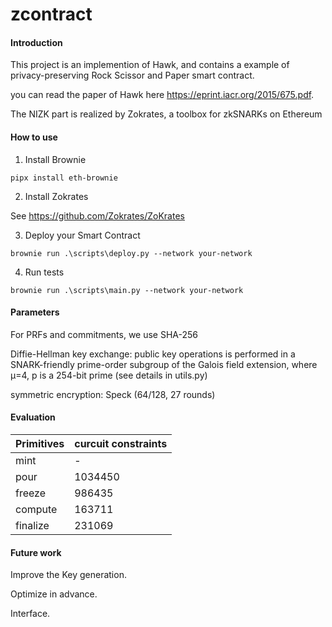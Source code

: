 # zcontract

#### Introduction
This project is an implemention of Hawk, and contains a example of privacy-preserving Rock Scissor and Paper smart contract.

you can read the paper of Hawk here https://eprint.iacr.org/2015/675.pdf. 

The NIZK part is realized by Zokrates, a toolbox for zkSNARKs on Ethereum 

#### How to use
1. Install Brownie

```
pipx install eth-brownie
```

2. Install Zokrates

See https://github.com/Zokrates/ZoKrates

3. Deploy your Smart Contract

```
brownie run .\scripts\deploy.py --network your-network
```
4. Run tests
```
brownie run .\scripts\main.py --network your-network
```
#### Parameters

For PRFs and commitments, we use SHA-256

Diffie-Hellman key exchange: public key operations is performed in a SNARK-friendly prime-order subgroup of the Galois field extension, where µ=4, p is a 254-bit prime (see details in utils.py)

symmetric encryption: Speck (64/128, 27 rounds)

#### Evaluation

|  Primitives  | curcuit constraints |
|  ----  | ----  |
| mint | - |
| pour | 1034450 |
| freeze | 986435 |
| compute | 163711 |
| finalize | 231069 |

#### Future work

Improve the Key generation.

Optimize in advance.

Interface.
